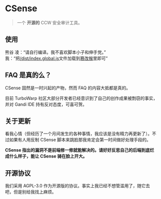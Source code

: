 # CSense

> 一个 **开源的** CCW 安全审计工具。

## 使用

熊谷 凌：“请自行编译。我不喜欢脚本小子和伸手党。”  
我：“把[/dist/index.global.js](/dist/index.global.js)文件加载到[篡改猴](https://www.crxsoso.com/webstore/detail/dhdgffkkebhmkfjojejmpbldmpobfkfo)里即可”

## FAQ 是真的么？

CSense 固然是一时兴起的产物，然而 FAQ 的内容大抵都是真的。

目前 TurboWarp 社区大部分开发者已经意识到了自己的创作成果被剽窃的事实，并对 Gandi IDE 持有反对态度，可喜可贺。

## 关于更新

看我心情（但经历了一个月间发生的各种事情，我应该是没有精力再更新了）。不过如果有人用反制 CSense 脚本来跳脸那我肯定会第一时间做好处理手段的。

**CSense 指出的漏洞不是前端修一修就能解决的。请好好反思自己的后端到底烂成什么样子，能让 CSense 骑在脸上开大。**

## 开源协议

我们采用 AGPL-3.0 作为开源版的协议。事实上我已经不想管滥用了，随它去吧，但是别给我找上麻烦。
